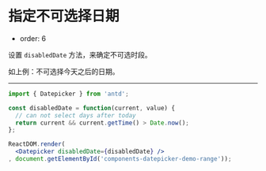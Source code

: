 # 指定不可选择日期

- order: 6

设置 `disabledDate` 方法，来确定不可选时段。

如上例：不可选择今天之后的日期。

---

````jsx
import { Datepicker } from 'antd';

const disabledDate = function(current, value) {
  // can not select days after today
  return current && current.getTime() > Date.now();
};

ReactDOM.render(
  <Datepicker disabledDate={disabledDate} />
, document.getElementById('components-datepicker-demo-range'));
````
